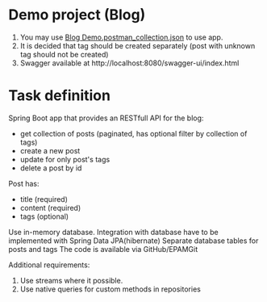 # Demo project (Blog)

1. You may use [Blog Demo.postman_collection.json](Blog%20Demo.postman_collection.json) to use app.
2. It is decided that tag should be created separately (post with unknown tag should not be created)
3. Swagger available at http://localhost:8080/swagger-ui/index.html

# Task definition
Spring Boot app that provides an RESTfull API for the blog:
- get collection of posts (paginated, has optional filter by collection of tags)
- create a new post
- update for only post's tags
- delete a post by id

Post has:
- title (required)
- content (required)
- tags (optional)

Use in-memory database. Integration with database have to be implemented with Spring Data JPA(hibernate)
Separate database tables for posts and tags
The code is available via GitHub/EPAMGit

Additional requirements:
1. Use streams where it possible.
2. Use native queries for custom methods in repositories 
